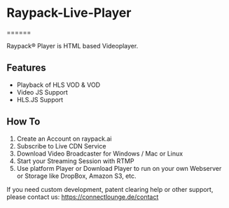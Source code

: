 # Raypack-Live-Player
======
           
Raypack® Player is HTML based Videoplayer.

Features
--------

* Playback of HLS VOD & VOD
* Video JS Support
* HLS.JS Support

How To
-------
1) Create an Account on raypack.ai
2) Subscribe to Live CDN Service
3) Download Video Broadcaster for Windows / Mac or Linux
4) Start your Streaming Session with RTMP
5) Use platform Player or Download Player to run on your own Webserver or Storage like DropBox, Amazon S3, etc.

If you need custom development, patent clearing help or other support, please contact us: https://connectlounge.de/contact
